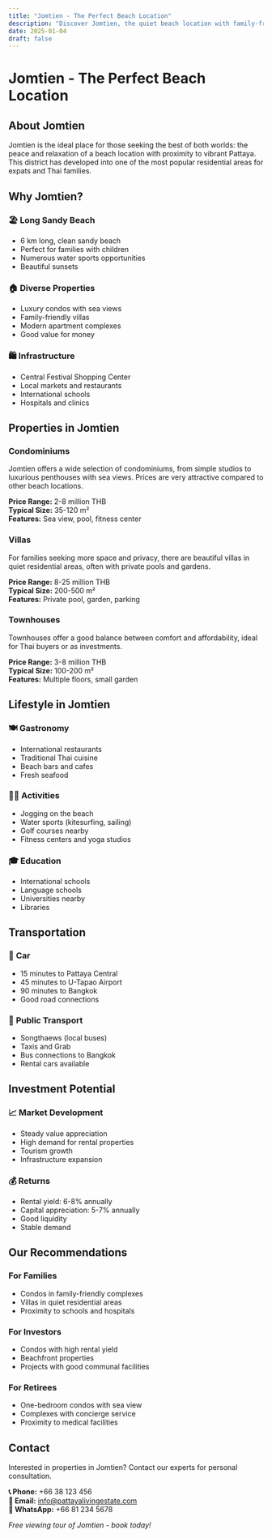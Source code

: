```yaml
---
title: "Jomtien - The Perfect Beach Location"
description: "Discover Jomtien, the quiet beach location with family-friendly atmosphere and excellent property opportunities"
date: 2025-01-04
draft: false
---
```


# Jomtien - The Perfect Beach Location

## About Jomtien

Jomtien is the ideal place for those seeking the best of both worlds: the peace and relaxation of a beach location with proximity to vibrant Pattaya. This district has developed into one of the most popular residential areas for expats and Thai families.

## Why Jomtien?

### 🏖️ **Long Sandy Beach**
- 6 km long, clean sandy beach
- Perfect for families with children
- Numerous water sports opportunities
- Beautiful sunsets

### 🏠 **Diverse Properties**
- Luxury condos with sea views
- Family-friendly villas
- Modern apartment complexes
- Good value for money

### 🛍️ **Infrastructure**
- Central Festival Shopping Center
- Local markets and restaurants
- International schools
- Hospitals and clinics

## Properties in Jomtien

### Condominiums
Jomtien offers a wide selection of condominiums, from simple studios to luxurious penthouses with sea views. Prices are very attractive compared to other beach locations.

**Price Range:** 2-8 million THB  
**Typical Size:** 35-120 m²  
**Features:** Sea view, pool, fitness center

### Villas
For families seeking more space and privacy, there are beautiful villas in quiet residential areas, often with private pools and gardens.

**Price Range:** 8-25 million THB  
**Typical Size:** 200-500 m²  
**Features:** Private pool, garden, parking

### Townhouses
Townhouses offer a good balance between comfort and affordability, ideal for Thai buyers or as investments.

**Price Range:** 3-8 million THB  
**Typical Size:** 100-200 m²  
**Features:** Multiple floors, small garden

## Lifestyle in Jomtien

### 🍽️ **Gastronomy**
- International restaurants
- Traditional Thai cuisine
- Beach bars and cafes
- Fresh seafood

### 🏃‍♂️ **Activities**
- Jogging on the beach
- Water sports (kitesurfing, sailing)
- Golf courses nearby
- Fitness centers and yoga studios

### 🎓 **Education**
- International schools
- Language schools
- Universities nearby
- Libraries

## Transportation

### 🚗 **Car**
- 15 minutes to Pattaya Central
- 45 minutes to U-Tapao Airport
- 90 minutes to Bangkok
- Good road connections

### 🚌 **Public Transport**
- Songthaews (local buses)
- Taxis and Grab
- Bus connections to Bangkok
- Rental cars available

## Investment Potential

### 📈 **Market Development**
- Steady value appreciation
- High demand for rental properties
- Tourism growth
- Infrastructure expansion

### 💰 **Returns**
- Rental yield: 6-8% annually
- Capital appreciation: 5-7% annually
- Good liquidity
- Stable demand

## Our Recommendations

### For Families
- Condos in family-friendly complexes
- Villas in quiet residential areas
- Proximity to schools and hospitals

### For Investors
- Condos with high rental yield
- Beachfront properties
- Projects with good communal facilities

### For Retirees
- One-bedroom condos with sea view
- Complexes with concierge service
- Proximity to medical facilities

## Contact

Interested in properties in Jomtien? Contact our experts for personal consultation.

**📞 Phone:** +66 38 123 456  
**📧 Email:** [info@pattayalivingestate.com](mailto:info@pattayalivingestate.com)  
**💬 WhatsApp:** +66 81 234 5678

*Free viewing tour of Jomtien - book today!*

